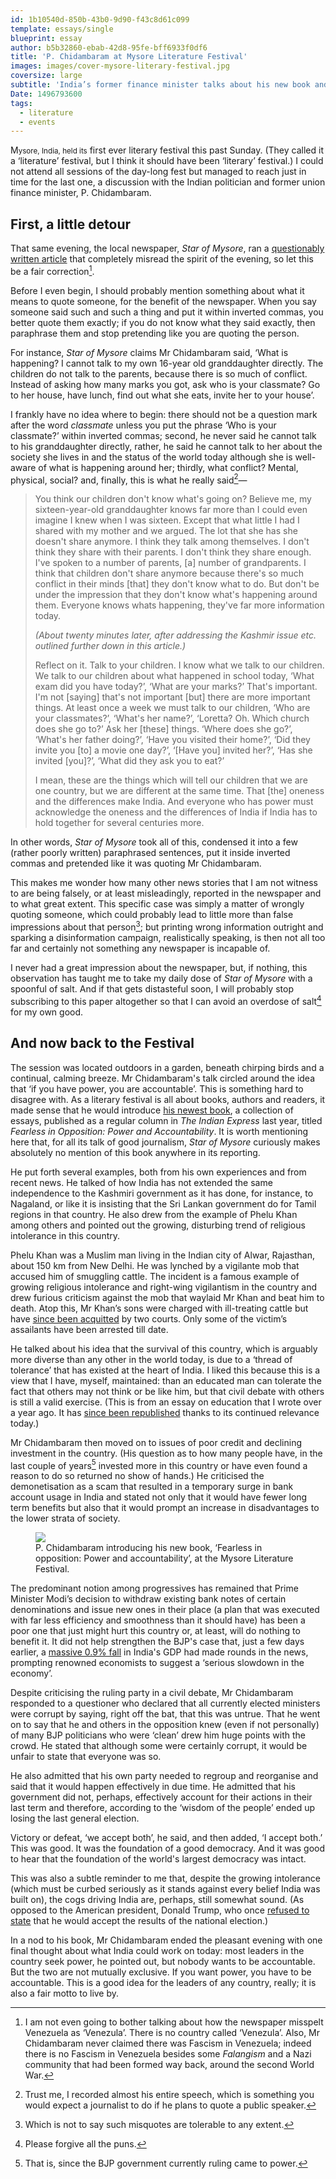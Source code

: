 ```yaml
---
id: 1b10540d-850b-43b0-9d90-f43c8d61c099
template: essays/single
blueprint: essay
author: b5b32860-ebab-42d8-95fe-bff6933f0df6
title: 'P. Chidambaram at Mysore Literature Festival'
images: images/cover-mysore-literary-festival.jpg
coversize: large
subtitle: 'India’s former finance minister talks about his new book and about the state of the country today'
Date: 1496793600
tags:
  - literature
  - events
---
```

M<small>ysore, India, held its</small> first ever literary festival this past Sunday. (They called it a ‘literature’ festival, but I think it should have been ‘literary’ festival.) I could not attend all sessions of the day-long fest but managed to reach just in time for the last one, a discussion with the Indian politician and former union finance minister, P. Chidambaram.

## First, a little detour

That same evening, the local newspaper, *Star of Mysore*, ran a <a href="http://starofmysore.com/chidambaram-dwells-power-accountability-tolerance/">questionably written article</a> that completely misread the spirit of the evening, so let this be a fair correction[^1].

Before I even begin, I should probably mention something about what it means to quote someone, for the benefit of the newspaper. When you say someone said such and such a thing and put it within inverted commas, you better quote them exactly; if you do not know what they said exactly, then paraphrase them and stop pretending like you are quoting the person.

For instance, *Star of Mysore* claims Mr Chidambaram said, ‘What is happening? I cannot talk to my own 16-year old granddaughter directly. The children do not talk to the parents, because there is so much of conflict. Instead of asking how many marks you got, ask who is your classmate? Go to her house, have lunch, find out what she eats, invite her to your house’.

I frankly have no idea where to begin: there should not be a question mark after the word *classmate* unless you put the phrase ‘Who is your classmate?’ within inverted commas; second, he never said he cannot talk to his granddaughter directly, rather, he said he cannot talk to her about the society she lives in and the status of the world today although she is well-aware of what is happening around her; thirdly, what conflict? Mental, physical, social? and, finally, this is what he really said[^2]—

> You think our children don't know what's going on? Believe me, my sixteen-year-old granddaughter knows far more than I could even imagine I knew when I was sixteen. Except that what little I had I shared with my mother and we argued. The lot that she has she doesn't share anymore. I think they talk among themselves. I don't think they share with their parents. I don't think they share enough. I've spoken to a number of parents, [a] number of grandparents. I think that children don't share anymore because there's so much conflict in their minds [that] they don't know what to do. But don't be under the impression that they don't know what's happening around them. Everyone knows whats happening, they've far more information today.
>
> *(About twenty minutes later, after addressing the Kashmir issue etc. outlined further down in this article.)*
>
> Reflect on it. Talk to your children. I know what we talk to our children. We talk to our children about what happened in school today, ‘What exam did you have today?’, ‘What are your marks?’ That's important. I'm not [saying] that's not important [but] there are more important things. At least once a week we must talk to our children, ‘Who are your classmates?’, ‘What's her name?’, ‘Loretta? Oh. Which church does she go to?’ Ask her [these] things. ‘Where does she go?’, ‘What's her father doing?’, ‘Have you visited their home?’, ‘Did they invite you [to] a movie one day?’, ‘[Have you] invited her?’, ‘Has she invited [you]?’, ‘What did they ask you to eat?’
>
> I mean, these are the things which will tell our children that we are one country, but we are different at the same time. That [the] oneness and the differences make India. And everyone who has power must acknowledge the oneness and the differences of India if India has to hold together for several centuries more.

In other words, *Star of Mysore* took all of this, condensed it into a few (rather poorly written) paraphrased sentences, put it inside inverted commas and pretended like it was quoting Mr Chidambaram.

This makes me wonder how many other news stories that I am not witness to are being falsely, or at least misleadingly, reported in the newspaper and to what great extent. This specific case was simply a matter of wrongly quoting someone, which could probably lead to little more than false impressions about that person[^3]; but printing wrong information outright and sparking a disinformation campaign, realistically speaking, is then not all too far and certainly not something any newspaper is incapable of.

I never had a great impression about the newspaper, but, if nothing, this observation has taught me to take my daily dose of *Star of Mysore* with a spoonful of salt. And if that gets distasteful soon, I will probably stop subscribing to this paper altogether so that I can avoid an overdose of salt[^4] for my own good.

## And now back to the Festival

The session was located outdoors in a garden, beneath chirping birds and a continual, calming breeze. Mr Chidambaram's talk circled around the idea that ‘if you have power, you are accountable’. This is something hard to disagree with. As a literary festival is all about books, authors and readers, it made sense that he would introduce <a href="https://www.amazon.in/Fearless-Opposition-Accountability-P-Chidambaram-ebook/dp/B01N15EACV?_encoding=UTF8&btkr=1&portal-device-attributes=desktop&ref_=dp-kindle-redirect">his newest book</a>, a collection of essays, published as a regular column in *The Indian Express* last year, titled *Fearless in Opposition: Power and Accountability*. It is worth mentioning here that, for all its talk of good journalism, *Star of Mysore* curiously makes absolutely no mention of this book anywhere in its reporting.

He put forth several examples, both from his own experiences and from recent news. He talked of how India has not extended the same independence to the Kashmiri government as it has done, for instance, to Nagaland, or like it is insisting that the Sri Lankan government do for Tamil regions in that country. He also drew from the example of Phelu Khan among others and pointed out the growing, disturbing trend of religious intolerance in this country.

<div class="note">

Phelu Khan was a Muslim man living in the Indian city of Alwar, Rajasthan, about 150 km from New Delhi. He was lynched by a vigilante mob that accused him of smuggling cattle. The incident is a famous example of growing religious intolerance and right-wing vigilantism in the country and drew furious criticism against the mob that waylaid Mr Khan and beat him to death. Atop this, Mr Khan’s sons were charged with ill-treating cattle but have <a href="http://www.hindustantimes.com/india-news/alwar-lynching-pehlu-khan-killed-by-cow-vigilantes-was-no-cattle-smuggler/story-oHFwJT3e8R8kJn396KEGOO.html">since been acquitted</a> by two courts. Only some of the victim’s assailants have been arrested till date.

</div>

He talked about his idea that the survival of this country, which is arguably more diverse than any other in the world today, is due to a ‘thread of tolerance’ that has existed at the heart of India. I liked this because this is a view that I have, myself, maintained: than an educated man can tolerate the fact that others may not think or be like him, but that civil debate with others is still a valid exercise. (This is from an essay on education that I wrote over a year ago. It has [since been republished](http://vhbelvadi.com/education-meaning) thanks to its continued relevance today.)

Mr Chidambaram then moved on to issues of poor credit and declining investment in the country. (His question as to how many people have, in the last couple of years[^6] invested more in this country or have even found a reason to do so returned no show of hands.) He criticised the demonetisation as a scam that resulted in a temporary surge in bank account usage in India and stated not only that it would have fewer long term benefits but also that it would prompt an increase in disadvantages to the lower strata of society.

<figure><img src="/images/chidambaram-mysore-literary-festival.jpg"><figcaption>P. Chidambaram introducing his new book, ‘Fearless in opposition: Power and accountability’, at the Mysore Literature Festival.</figcaption></figure>

The predominant notion among progressives has remained that Prime Minister Modi’s decision to withdraw existing bank notes of certain denominations and issue new ones in their place (a plan that was executed with far less efficiency and smoothness than it should have) has been a poor one that just might hurt this country or, at least, will do nothing to benefit it. It did not help strengthen the BJP's case that, just a few days earlier, a <a href="https://www.ft.com/content/bccd92b7-832d-3add-86c7-b3aebdbd256a?mhq5j=e2">massive 0.9% fall</a> in India's GDP had made rounds in the news, prompting renowned economists to suggest a ‘serious slowdown in the economy’.

Despite criticising the ruling party in a civil debate, Mr Chidambaram responded to a questioner who declared that all currently elected ministers were corrupt by saying, right off the bat, that this was untrue. That he went on to say that he and others in the opposition knew (even if not personally) of many BJP politicians who were ‘clean’ drew him huge points with the crowd. He stated that although some were certainly corrupt, it would be unfair to state that everyone was so.

He also admitted that his own party needed to regroup and reorganise and said that it would happen effectively in due time. He admitted that his government did not, perhaps, effectively account for their actions in their last term and therefore, according to the ‘wisdom of the people’ ended up losing the last general election.

Victory or defeat, ‘we accept both’, he said, and then added, ‘I accept both.’ This was good. It was the foundation of a good democracy. And it was good to hear that the foundation of the world's largest democracy was intact.

This was also a subtle reminder to me that, despite the growing intolerance (which must be curbed seriously as it stands against every belief India was built on), the cogs driving India are, perhaps, still somewhat sound. (As opposed to the American president, Donald Trump, who once <a href="http://www.aljazeera.com/news/2016/10/elections-trump-clinton-spar-final-debate-161019190032971.html">refused to state</a> that he would accept the results of the national election.)

In a nod to his book, Mr Chidambaram ended the pleasant evening with one final thought about what India could work on today: most leaders in the country seek power, he pointed out, but nobody wants to be accountable. But the two are not mutually exclusive. If you want power, you have to be accountable. This is a good idea for the leaders of any country, really; it is also a fair motto to live by.

[^1]: I am not even going to bother talking about how the newspaper misspelt Venezuela as ‘Venezula’. There is no country called ‘Venezula’. Also, Mr Chidambaram never claimed there was Fascism in Venezuela; indeed there is no Fascism in Venezuela besides some *Falangism* and a Nazi community that had been formed way back, around the second World War.

[^2]: Trust me, I recorded almost his entire speech, which is something you would expect a journalist to do if he plans to quote a public speaker.

[^3]: Which is not to say such misquotes are tolerable to any extent.

[^4]: Please forgive all the puns.

[^6]: That is, since the BJP government currently ruling came to power.
